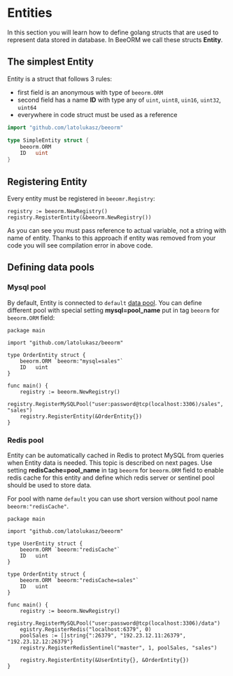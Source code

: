 # Entities

In this section you will learn how to define golang structs that
are used to represent data stored in database. In BeeORM we call these 
structs **Entity**.

## The simplest Entity

Entity is a struct that follows 3 rules:
 * first field is an anonymous with type of `beeorm.ORM`
 * second field has a name **ID** with type any of `uint`, `uint8`, `uin16`, `uint32`, `uint64`
 * everywhere in code struct must be used as a reference

```go
import "github.com/latolukasz/beeorm"

type SimpleEntity struct {
	beeorm.ORM
	ID   uint
}
```

## Registering Entity

Every entity must be registered in `beeomr.Registry`:

```go{2}
registry := beeorm.NewRegistry()
registry.RegisterEntity(&beeorm.NewRegistry()) 
```

As you can see you must pass reference to actual variable, not a string 
with name of entity. Thanks to this approach if entity was removed from your
code you will see compilation error in above code.

## Defining data pools

### Mysql pool

By default, Entity is connected to `default` [data pool](/guide/datapools.html#mysql-pool).
You can define different pool with special setting **mysql=pool_name** put in tag `beeorm` 
for `beeorm.ORM` field:

```go{6}
package main

import "github.com/latolukasz/beeorm"

type OrderEntity struct {
	beeorm.ORM `beeorm:"mysql=sales"`
	ID   uint
}

func main() {
    registry := beeorm.NewRegistry()
    registry.RegisterMySQLPool("user:password@tcp(localhost:3306)/sales", "sales") 
    registry.RegisterEntity(&OrderEntity{}) 
}  
```

### Redis pool

Entity can be automatically cached in Redis to protect MySQL from queries when Entity
data is needed. This topic is described on next pages. Use setting **redisCache=pool_name**
in tag `beeorm` for `beeorm.ORM` field to enable redis cache for this entity and define 
which redis server or sentinel pool should be used to store data.

For pool with name `default` you can use short version without pool name ``beeorm:"redisCache"``.

```go{6,11}
package main

import "github.com/latolukasz/beeorm"

type UserEntity struct {
	beeorm.ORM `beeorm:"redisCache"`
	ID   uint
}

type OrderEntity struct {
	beeorm.ORM `beeorm:"redisCache=sales"`
	ID   uint
}

func main() {
    registry := beeorm.NewRegistry()
    registry.RegisterMySQLPool("user:password@tcp(localhost:3306)/data")
    egistry.RegisterRedis("localhost:6379", 0) 
    poolSales := []string{":26379", "192.23.12.11:26379", "192.23.12.12:26379"}
    registry.RegisterRedisSentinel("master", 1, poolSales, "sales") 
    
    registry.RegisterEntity(&UserEntity{}, &OrderEntity{}) 
}  
```

